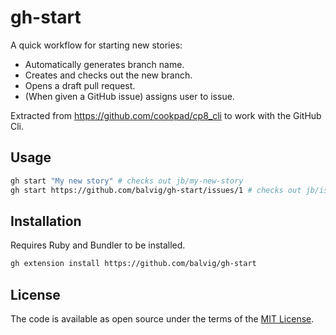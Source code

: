# gh-start

A quick workflow for starting new stories:

- Automatically generates branch name.
- Creates and checks out the new branch.
- Opens a draft pull request.
- (When given a GitHub issue) assigns user to issue.

Extracted from https://github.com/cookpad/cp8_cli to work with the
GitHub Cli.

## Usage

```bash
gh start "My new story" # checks out jb/my-new-story
gh start https://github.com/balvig/gh-start/issues/1 # checks out jb/issue-title
```

## Installation

Requires Ruby and Bundler to be installed.

```bash
gh extension install https://github.com/balvig/gh-start
```

## License

The code is available as open source under the terms of the [MIT
License](http://opensource.org/licenses/MIT).
